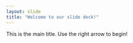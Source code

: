 ```yaml
---
layout: slide
title: "Welcome to our slide deck!"
---
```

This is the main title.
Use the right arrow to begin!
